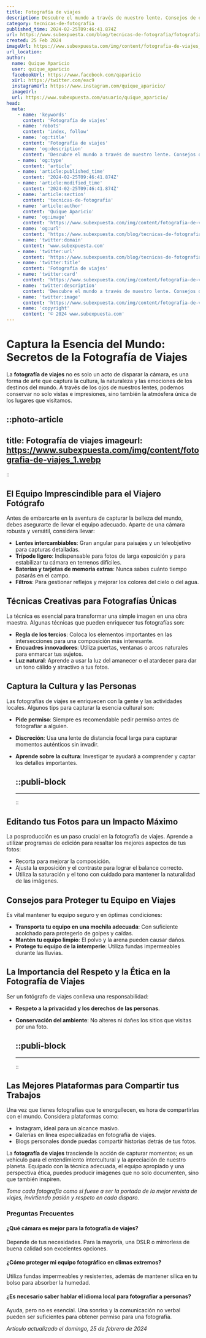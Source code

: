 ```yaml
---
title: Fotografía de viajes
description: Descubre el mundo a través de nuestro lente. Consejos de expertos y destinos impresionantes para capturar tu pasión por la fotografía de viaje.
category: tecnicas-de-fotografia
published_time: 2024-02-25T09:46:41.874Z
url: https://www.subexpuesta.com/blog/tecnicas-de-fotografia/fotografia-de-viajes
created: 25 Feb 2024
imageUrl: https://www.subexpuesta.com/img/content/fotografia-de-viajes_1.webp
url_location:
author:
  name: Quique Aparicio
  user: quique_aparicio
  facebookUrl: https://www.facebook.com/qaparicio
  xUrl: https://twitter.com/eac9
  instagramUrl: https://www.instagram.com/quique_aparicio/
  imageUrl: 
  url: https://www.subexpuesta.com/usuario/quique_aparicio/
head:
  meta:
    - name: 'keywords'
      content: 'Fotografía de viajes'
    - name: 'robots'
      content: 'index, follow'
    - name: 'og:title'
      content: 'Fotografía de viajes'
    - name: 'og:description'
      content: 'Descubre el mundo a través de nuestro lente. Consejos de expertos y destinos impresionantes para capturar tu pasión por la fotografía de viaje.'
    - name: 'og:type'
      content: 'article'
    - name: 'article:published_time'
      content: '2024-02-25T09:46:41.874Z'
    - name: 'article:modified_time'
      content: '2024-02-25T09:46:41.874Z'
    - name: 'article:section'
      content: 'tecnicas-de-fotografia'
    - name: 'article:author'
      content: 'Quique Aparicio'
    - name: 'og:image'
      content: 'https://www.subexpuesta.com/img/content/fotografia-de-viajes_1.webp'
    - name: 'og:url'
      content: 'https://www.subexpuesta.com/blog/tecnicas-de-fotografia/fotografia-de-viajes'
    - name: 'twitter:domain'
      content: 'www.subexpuesta.com'
    - name: 'twitter:url'
      content: 'https://www.subexpuesta.com/blog/tecnicas-de-fotografia/fotografia-de-viajes'
    - name: 'twitter:title'
      content: 'Fotografía de viajes'
    - name: 'twitter:card'
      content: 'https://www.subexpuesta.com/img/content/fotografia-de-viajes_1.webp'
    - name: 'twitter:description'
      content: 'Descubre el mundo a través de nuestro lente. Consejos de expertos y destinos impresionantes para capturar tu pasión por la fotografía de viaje.'
    - name: 'twitter:image'
      content: 'https://www.subexpuesta.com/img/content/fotografia-de-viajes_1.webp'
    - name: 'copyright'
      content: '© 2024 www.subexpuesta.com'
---
```

# Captura la Esencia del Mundo: Secretos de la Fotografía de Viajes

La **fotografía de viajes** no es solo un acto de disparar la cámara, es una forma de arte que captura la cultura, la naturaleza y las emociones de los destinos del mundo. A través de los ojos de nuestros lentes, podemos conservar no solo vistas e impresiones, sino también la atmósfera única de los lugares que visitamos.


::photo-article
---
title: Fotografía de viajes
imageurl: https://www.subexpuesta.com/img/content/fotografia-de-viajes_1.webp
---
::


## El Equipo Imprescindible para el Viajero Fotógrafo
Antes de embarcarte en la aventura de capturar la belleza del mundo, debes asegurarte de llevar el equipo adecuado. Aparte de una cámara robusta y versátil, considera llevar:
- **Lentes intercambiables**: Gran angular para paisajes y un teleobjetivo para capturas detalladas.
- **Trípode ligero**: Indispensable para fotos de larga exposición y para estabilizar tu cámara en terrenos difíciles.
- **Baterías y tarjetas de memoria extras**: Nunca sabes cuánto tiempo pasarás en el campo.
- **Filtros**: Para gestionar reflejos y mejorar los colores del cielo o del agua.

## Técnicas Creativas para Fotografías Únicas
La técnica es esencial para transformar una simple imagen en una obra maestra. Algunas técnicas que pueden enriquecer tus fotografías son:
- **Regla de los tercios**: Coloca los elementos importantes en las intersecciones para una composición más interesante.
- **Encuadres innovadores**: Utiliza puertas, ventanas o arcos naturales para enmarcar tus sujetos.
- **Luz natural**: Aprende a usar la luz del amanecer o el atardecer para dar un tono cálido y atractivo a tus fotos.

## Captura la Cultura y las Personas
Las fotografías de viajes se enriquecen con la gente y las actividades locales. Algunos tips para capturar la esencia cultural son:
- **Pide permiso**: Siempre es recomendable pedir permiso antes de fotografiar a alguien.
- **Discreción**: Usa una lente de distancia focal larga para capturar momentos auténticos sin invadir.
- **Aprende sobre la cultura**: Investigar te ayudará a comprender y captar los detalles importantes.


  ::publi-block
  ---
  ---
  ::
  
  
## Editando tus Fotos para un Impacto Máximo
La posproducción es un paso crucial en la fotografía de viajes. Aprende a utilizar programas de edición para resaltar los mejores aspectos de tus fotos:
- Recorta para mejorar la composición.
- Ajusta la exposición y el contraste para lograr el balance correcto.
- Utiliza la saturación y el tono con cuidado para mantener la naturalidad de las imágenes.

## Consejos para Proteger tu Equipo en Viajes
Es vital mantener tu equipo seguro y en óptimas condiciones:
- **Transporta tu equipo en una mochila adecuada**: Con suficiente acolchado para protegerlo de golpes y caídas.
- **Mantén tu equipo limpio**: El polvo y la arena pueden causar daños.
- **Protege tu equipo de la intemperie**: Utiliza fundas impermeables durante las lluvias.

## La Importancia del Respeto y la Ética en la Fotografía de Viajes
Ser un fotógrafo de viajes conlleva una responsabilidad:
- **Respeto a la privacidad y los derechos de las personas**.
- **Conservación del ambiente**: No alteres ni dañes los sitios que visitas por una foto.


  ::publi-block
  ---
  ---
  ::
  
  
## Las Mejores Plataformas para Compartir tus Trabajos
Una vez que tienes fotografías que te enorgullecen, es hora de compartirlas con el mundo. Considera plataformas como:
- Instagram, ideal para un alcance masivo.
- Galerías en línea especializadas en fotografía de viajes.
- Blogs personales donde puedas compartir historias detrás de tus fotos.

La **fotografía de viajes** trasciende la acción de capturar momentos; es un vehículo para el entendimiento intercultural y la apreciación de nuestro planeta. Equipado con la técnica adecuada, el equipo apropiado y una perspectiva ética, puedes producir imágenes que no solo documenten, sino que también inspiren.

*Toma cada fotografía como si fuese a ser la portada de la mejor revista de viajes, invirtiendo pasión y respeto en cada disparo.*

### Preguntas Frecuentes
#### ¿Qué cámara es mejor para la fotografía de viajes?
Depende de tus necesidades. Para la mayoría, una DSLR o mirrorless de buena calidad son excelentes opciones.

#### ¿Cómo proteger mi equipo fotográfico en climas extremos?
Utiliza fundas impermeables y resistentes, además de mantener silica en tu bolso para absorber la humedad.

#### ¿Es necesario saber hablar el idioma local para fotografiar a personas?
Ayuda, pero no es esencial. Una sonrisa y la comunicación no verbal pueden ser suficientes para obtener permiso para una fotografía.

_Artículo actualizado el domingo, 25 de febrero de 2024_